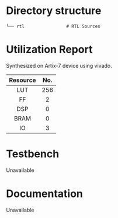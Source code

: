 
# Directory structure

    └── rtl                # RTL Sources

# Utilization Report
Synthesized on Artix-7 device using vivado.

|Resource| No.|
|:---:|:---:|
|LUT|256|
|FF|2|
|DSP|0|
|BRAM|0|
|IO|3|

# Testbench
Unavailable

# Documentation
Unavailable
